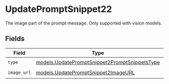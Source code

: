# UpdatePromptSnippet22

The image part of the prompt message. Only supported with vision models.


## Fields

| Field                                                                                                | Type                                                                                                 | Required                                                                                             | Description                                                                                          |
| ---------------------------------------------------------------------------------------------------- | ---------------------------------------------------------------------------------------------------- | ---------------------------------------------------------------------------------------------------- | ---------------------------------------------------------------------------------------------------- |
| `type`                                                                                               | [models.UpdatePromptSnippet2PromptSnippetsType](../models/updatepromptsnippet2promptsnippetstype.md) | :heavy_check_mark:                                                                                   | N/A                                                                                                  |
| `image_url`                                                                                          | [models.UpdatePromptSnippet2ImageURL](../models/updatepromptsnippet2imageurl.md)                     | :heavy_check_mark:                                                                                   | N/A                                                                                                  |